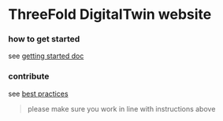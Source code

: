 
# ThreeFold DigitalTwin website

### how to get started

see [getting started doc](https://github.com/threefoldfoundation/www_examplesite/blob/development/manual/install.md)

### contribute

see [best practices](https://github.com/threefoldfoundation/www_examplesite/blob/development/manual/contribute.md)

> please make sure you work in line with instructions above

